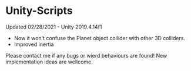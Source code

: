 # Unity-Scripts

Updated 02/28/2021 - Unity 2019.4.14f1

* Now it won't confuse the Planet object collider with other 3D colliders.
* Improved inertia

Please contact me if any bugs or wierd behaviours are found!
New implementation ideas are wellcome.
